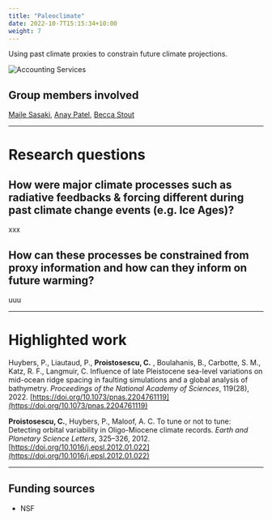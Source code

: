 ```yaml
---
title: "Paleoclimate"
date: 2022-10-7T15:15:34+10:00
weight: 7
---
```


Using past climate proxies to constrain future climate projections. 

![Accounting Services](/images/austin-distel-nGc5RT2HmF0-unsplash.jpg)

## Group members involved

[Maile Sasaki](https://cdds-at-uiuc.github.io/team/maile-sasaki/), [Anay Patel](https://cdds-at-uiuc.github.io/team/anay-patel/), [Becca Stout](https://cdds-at-uiuc.github.io/team/becca-stout/)

---

# Research questions

## How were major climate processes such as radiative feedbacks & forcing different during past climate change events (e.g. Ice Ages)?

xxx

## How can these processes be constrained from proxy information and how can they inform on future warming?

uuu

---

# Highlighted work

Huybers, P., Liautaud, P., **Proistosescu, C.** , Boulahanis, B.,  Carbotte, S. M., Katz, R. F., Langmuir, C. Influence of late Pleistocene sea-level variations on mid-ocean ridge spacing in faulting simulations and a global analysis of bathymetry. _Proceedings of the National Academy of Sciences_, 119(28), 2022. [https://doi.org/10.1073/pnas.2204761119](https://doi.org/10.1073/pnas.2204761119)

**Proistosescu, C.**, Huybers, P., Maloof, A. C. To tune or not to tune: Detecting orbital variability in Oligo-Miocene climate records. _Earth and Planetary Science Letters_, 325–326, 2012. [https://doi.org/10.1016/j.epsl.2012.01.022](https://doi.org/10.1016/j.epsl.2012.01.022)

---

## Funding sources
- NSF
